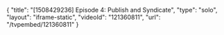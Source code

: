 {
    "title": "[1508429236] Episode 4: Publish and Syndicate",
    "type": "solo",
    "layout": "iframe-static",
    "videoId": "121360811",
    "url": "\/tvpembed\/121360811"
}